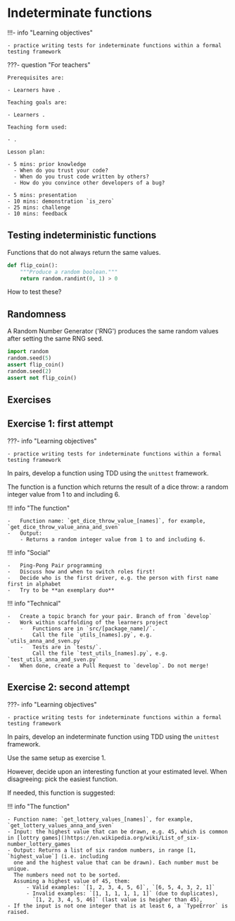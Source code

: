 # Indeterminate functions

!!!- info "Learning objectives"

    - practice writing tests for indeterminate functions within a formal testing framework

???- question "For teachers"

    Prerequisites are:

    - Learners have .

    Teaching goals are:

    - Learners .

    Teaching form used:

    - .

    Lesson plan:

    - 5 mins: prior knowledge
      - When do you trust your code?
      - When do you trust code written by others?
      - How do you convince other developers of a bug?

    - 5 mins: presentation
    - 10 mins: demonstration `is_zero`
    - 25 mins: challenge
    - 10 mins: feedback

## Testing indeterministic functions

Functions that do not always return the same values.

```python
def flip_coin():
    """Produce a random boolean."""
    return random.randint(0, 1) > 0
```

How to test these?

## Randomness

A Random Number Generator ('RNG') produces the same random values after setting the same RNG seed.

```python
import random
random.seed(5)
assert flip_coin()
random.seed(2)
assert not flip_coin()
```

## Exercises

## Exercise 1: first attempt

???- info "Learning objectives"

    - practice writing tests for indeterminate functions within a formal testing framework

In pairs, develop a function using TDD using the `unittest` framework.

The function is a function which returns the result of a dice throw: 
a random integer value from 1 to and including 6.

!!! info "The function"

    -   Function name: `get_dice_throw_value_[names]`, for example, `get_dice_throw_value_anna_and_sven`
    -   Output:
        - Returns a random integer value from 1 to and including 6.

!!! info "Social"

    -   Ping-Pong Pair programming
    -   Discuss how and when to switch roles first!
    -   Decide who is the first driver, e.g. the person with first name first in alphabet
    -   Try to be **an exemplary duo**

!!! info "Technical"

    -   Create a topic branch for your pair. Branch of from `develop`
    -   Work within scaffolding of the learners project
        -   Functions are in `src/[package_name]/`. 
            Call the file `utils_[names].py`, e.g. `utils_anna_and_sven.py`
        -   Tests are in `tests/`.
            Call the file `test_utils_[names].py`, e.g. `test_utils_anna_and_sven.py`
    -   When done, create a Pull Request to `develop`. Do not merge!

## Exercise 2: second attempt

???- info "Learning objectives"

    - practice writing tests for indeterminate functions within a formal testing framework

In pairs, develop an indeterminate function using TDD using the `unittest` framework.

Use the same setup as exercise 1.

However, decide upon an interesting function at your estimated level.
When disagreeing: pick the easiest function.

If needed, this function is suggested:

!!! info "The function"

    - Function name: `get_lottery_values_[names]`, for example, `get_lottery_values_anna_and_sven`
    - Input: the highest value that can be drawn, e.g. 45, which is common in [lottry games]()https://en.wikipedia.org/wiki/List_of_six-number_lottery_games
    - Output: Returns a list of six random numbers, in range [1, `highest_value`] (i.e. including
      one and the highest value that can be drawn). Each number must be unique.
      The numbers need not to be sorted.
      Assuming a highest value of 45, them:
          - Valid examples: `[1, 2, 3, 4, 5, 6]`, `[6, 5, 4, 3, 2, 1]`
          - Invalid examples: `[1, 1, 1, 1, 1, 1]` (due to duplicates), 
            `[1, 2, 3, 4, 5, 46]` (last value is heigher than 45),
    - If the input is not one integer that is at least 6, a `TypeError` is raised.
